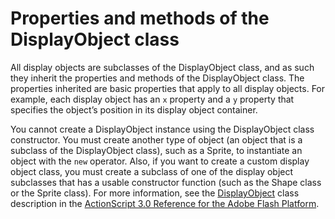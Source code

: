 # Properties and methods of the DisplayObject class

<div>

All display objects are subclasses of the DisplayObject class, and as such they
inherit the properties and methods of the DisplayObject class. The properties
inherited are basic properties that apply to all display objects. For example,
each display object has an `x` property and a `y` property that specifies the
object’s position in its display object container.

You cannot create a DisplayObject instance using the DisplayObject class
constructor. You must create another type of object (an object that is a
subclass of the DisplayObject class), such as a Sprite, to instantiate an object
with the `new` operator. Also, if you want to create a custom display object
class, you must create a subclass of one of the display object subclasses that
has a usable constructor function (such as the Shape class or the Sprite class).
For more information, see the <a
href="http://help.adobe.com/en_US/FlashPlatform/reference/actionscript/3/flash/display/DisplayObject.html"
target="_self">DisplayObject</a> class description in the <a
href="http://help.adobe.com/en_US/FlashPlatform/reference/actionscript/3/flash/display/DisplayObject.html"
target="_self">ActionScript 3.0 Reference for the Adobe Flash Platform</a>.

</div>
